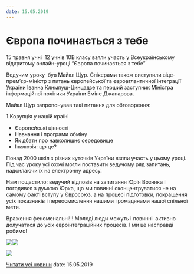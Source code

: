 ```yaml
---
date: 15.05.2019
---
```

# Європа починається з тебе

15 травня учні  12 учнів 10В класу взяли участь у Всеукраїнському відкритому онлайн-уроці “Європа починається з тебе”

Ведучим уроку  був Майкл Щур. Спікерами також виступили віце-прем’єр-міністр з питань європейської та євроатлантичної інтеграції України Іванна Климпуш-Цинцадзе та перший заступник Міністра інформаційної політики України Еміне Джапарова.

Майкл Щур запропонував такі питання для обговорення:

1.Корупція у нашій країні

- Європейські цінності
- Навчання і програми обміну
- Як дбати про навколишнє середовище
- Інклюзія: що це?

Понад 2000 шкіл з різних куточків України взяли участь у цьому уроці. Під час уроку усі охочі могли поставити ведучому ряд запитань, надсилаючи їх на електронну адресу.

Нам пощастило: ведучий відповів на запитання Юрія Возняка і погодився з думкою Юрка, що ми повинні сконцентруватися не на самому факті вступу у Євросоюз, а на процесі підготовки, покращення усіх показників і переосмислення нашими громадянами нашої спільної мети.

Враження феноменальні!!! Молоді люди можуть і повинні  активно долучатися до усіх євроінтеграційних процесів. І ми це насправді робимо!

![](/images/blog/європа-починається-з-тебе/sm_2.jpg)![](/images/blog/європа-починається-з-тебе/sm_2.jpg)

![](/images/blog/європа-починається-з-тебе/sm1.jpg)

[Читати усі новини](/news)
date: 15.05.2019
